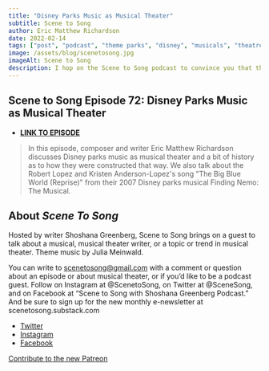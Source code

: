 ```yaml
---
title: "Disney Parks Music as Musical Theater"
subtitle: Scene to Song
author: Eric Matthew Richardson
date: 2022-02-14
tags: ["post", "podcast", "theme parks", "disney", "musicals", "theatre"]
image: /assets/blog/scenetosong.jpg
imageAlt: Scene to Song
description: I hop on the Scene to Song podcast to convince you that theme parks are theatre.
---
```


## Scene to Song Episode 72: Disney Parks Music as Musical Theater


- **[LINK TO EPISODE](https://scenetosong.podbean.com/e/scene-to-song-episode-72-disney-parks-music-as-musical-theater/)**

>In this episode, composer and writer Eric Matthew Richardson discusses Disney parks music as musical theater and a bit of history as to how they were constructed that way. We also talk about the Robert Lopez and Kristen Anderson-Lopez's song "The Big Blue World (Reprise)" from their 2007 Disney parks musical Finding Nemo: The Musical.


## About *Scene To Song*

Hosted by writer Shoshana Greenberg, Scene to Song brings on a guest to talk about a musical, musical theater writer, or a topic or trend in musical theater. Theme music by Julia Meinwald.

You can write to scenetosong@gmail.com with a comment or question about an episode or about musical theater, or if you’d like to be a podcast guest. Follow on Instagram at @ScenetoSong, on Twitter at @SceneSong, and on Facebook at “Scene to Song with Shoshana Greenberg Podcast.” And be sure to sign up for the new monthly e-newsletter at scenetosong.substack.com

* [Twitter](https://twitter.com/scenesong?lang=en)
* [Instagram](https://www.instagram.com/scenetosong/)
* [Facebook](https://www.facebook.com/scenetosong)

[Contribute to the new Patreon](https://www.patreon.com/user?u=70110804&utm_medium=clipboard_copy&utm_source=copyLink&utm_campaign=creatorshare_creator)
